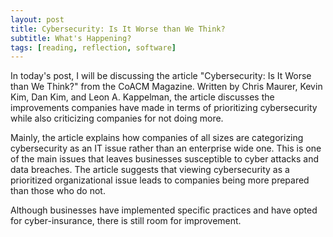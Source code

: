 ```yaml
--- 
layout: post
title: Cybersecurity: Is It Worse than We Think? 
subtitle: What's Happening?
tags: [reading, reflection, software]
---
```


In today's post, I will be discussing the article "Cybersecurity: Is It Worse than We Think?" from the CoACM Magazine. Written by Chris Maurer, Kevin Kim, Dan Kim, and Leon A. Kappelman, the article discusses the improvements companies have made in terms of prioritizing cybersecurity while also criticizing companies for not doing more. 

Mainly, the article explains how companies of all sizes are categorizing cybersecurity as an IT issue rather than an enterprise wide one. This is one of the main issues that leaves businesses susceptible to cyber attacks and data breaches. The article suggests that viewing cybersecurity as a prioritized organizational issue leads to companies being more prepared than those who do not. 

Although businesses have implemented specific practices and have opted for cyber-insurance, there is still room for improvement. 
